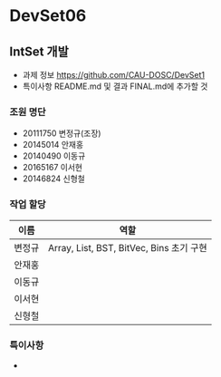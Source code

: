 # DevSet06

## IntSet 개발
* 과제 정보
https://github.com/CAU-DOSC/DevSet1
* 특이사항 README.md 및 결과 FINAL.md에 추가할 것

### 조원 명단
* 20111750 변정규(조장)
* 20145014 안재홍
* 20140490 이동규
* 20165167 이서현
* 20146824 신형철  

### 작업 할당
| 이름 | 역할 |
|------|------|
| 변정규 | Array, List, BST, BitVec, Bins 초기 구현|
| 안재홍 |  |
| 이동규 |  |
| 이서현 |  |
| 신형철 |  |

### 특이사항
* 